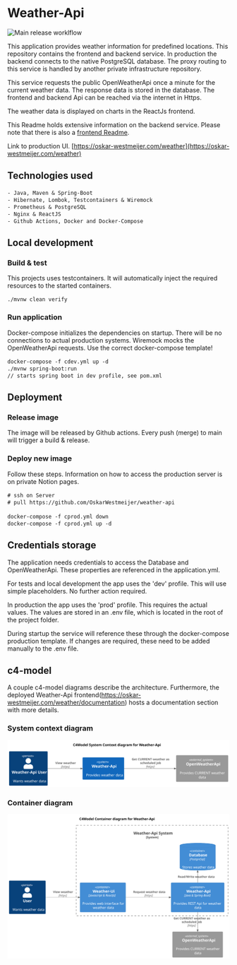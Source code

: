 # Weather-Api

![Main release worklflow](https://github.com/OskarWestmeijer/weather-api/actions/workflows/main-build-test-release.yml/badge.svg)

This application provides weather information for predefined locations. This repository contains the frontend and
backend service. In production the backend connects to the native PostgreSQL database.
The proxy routing to this service is handled by another private infrastructure repository.

This service requests the public OpenWeatherApi once a minute for the current weather data. The response data is stored
in the database. The frontend and backend Api can be reached via the internet in Https.

The weather data is displayed on charts in the ReactJs frontend.

This Readme holds extensive information on the backend service. Please note that there is also
a [frontend Readme](frontend/README.md).

Link to production UI. [https://oskar-westmeijer.com/weather](https://oskar-westmeijer.com/weather)

## Technologies used

```
- Java, Maven & Spring-Boot
- Hibernate, Lombok, Testcontainers & Wiremock
- Prometheus & PostgreSQL
- Nginx & ReactJS
- Github Actions, Docker and Docker-Compose
```

## Local development

### Build & test

This projects uses testcontainers. It will automatically inject the required resources to the started containers.

```
./mvnw clean verify
```

### Run application

Docker-compose initializes the dependencies on startup. There will be no connections to actual production systems.
Wiremock mocks the OpenWeatherApi requests. Use the correct docker-compose template!

```
docker-compose -f cdev.yml up -d
./mvnw spring-boot:run 
// starts spring boot in dev profile, see pom.xml
```

## Deployment

### Release image

The image will be released by Github actions. Every push (merge) to main will trigger a build & release.

### Deploy new image

Follow these steps. Information on how to access the production server is on private Notion pages.

```
# ssh on Server
# pull https://github.com/OskarWestmeijer/weather-api

docker-compose -f cprod.yml down
docker-compose -f cprod.yml up -d
```

## Credentials storage

The application needs credentials to access the Database and OpenWeatherApi. These properties are referenced in the
application.yml.

For tests and local development the app uses the 'dev' profile. This will use simple placeholders. No further action
required.

In production the app uses the 'prod' profile. This requires the actual values. The values are stored in an .env file,
which is located in the root of the project folder.

During startup the service will reference these through the docker-compose production template. If
changes are required, these need to be added manually to the .env file.

## c4-model

A couple c4-model diagrams describe the architecture.
Furthermore, the deployed Weather-Api frontend(https://oskar-westmeijer.com/weather/documentation) hosts a documentation
section with more details.

### System context diagram

![Alt c4-model system context diagram](frontend/public/images/c4_context.svg)

### Container diagram

![Alt c4-model container diagram](frontend/public/images/c4_container.svg)